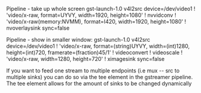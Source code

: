 
Pipeline - take up whole screen
gst-launch-1.0 v4l2src device=/dev/video1 ! 'video/x-raw, format=UYVY, width=1920, height=1080' ! nvvidconv ! 'video/x-raw(memory:NVMM), format=I420, width=1920, height=1080' ! nvoverlaysink sync=false

Pipeline - show in smaller window:
gst-launch-1.0 v4l2src device=/dev/video1 ! 'video/x-raw, format=(string)UYVY, width=(int)1280, height=(int)720, framerate=(fraction)45/1' ! videoconvert ! videoscale ! 'video/x-raw, width=1280, height=720' ! ximagesink sync=false

If you want to feed one stream to multiple endpoints (i.e mux -- src to multiple sinks) you can do so via the tee element in the gstreamer pipeline. The tee element allows for the amount of sinks to be changed dynamically